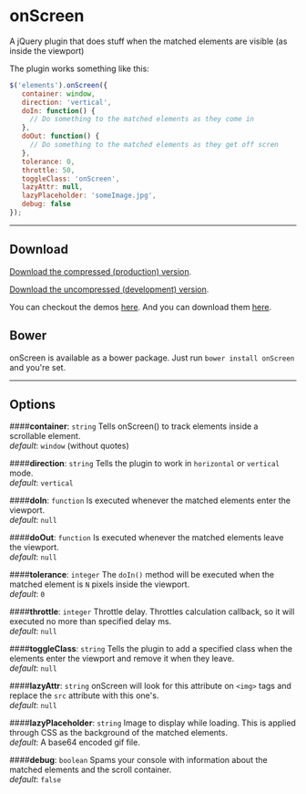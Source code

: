 onScreen
========

A jQuery plugin that does stuff when the matched elements are visible (as inside the viewport)

The plugin works something like this:
```JavaScript
$('elements').onScreen({
   container: window,
   direction: 'vertical',
   doIn: function() {
     // Do something to the matched elements as they come in
   },
   doOut: function() {
     // Do something to the matched elements as they get off scren
   },
   tolerance: 0,
   throttle: 50,
   toggleClass: 'onScreen',
   lazyAttr: null,
   lazyPlaceholder: 'someImage.jpg',
   debug: false
});
```
---

Download
--------

[Download the compressed (production) version](https://raw.github.com/silvestreh/onScreen/master/jquery.onscreen.min.js).

[Download the uncompressed (development) version](https://raw.github.com/silvestreh/onScreen/master/jquery.onscreen.js).

You can checkout the demos [here](http://silvestreh.github.io/onScreen/). And you can download them [here](https://github.com/silvestreh/onScreen/archive/gh-pages.zip).

Bower
-----
onScreen is available as a bower package. Just run `bower install onScreen` and you're set.

---

Options
-------

####**container**: `string`
Tells onScreen() to track elements inside a scrollable element.<br>
_default_: `window` (without quotes)<br>

####**direction**: `string`
Tells the plugin to work in `horizontal` or `vertical` mode.<br>
_default_: `vertical`<br>

####**doIn**: `function`
Is executed whenever the matched elements enter the viewport.<br>
_default_: `null`<br>

####**doOut**: `function`
Is executed whenever the matched elements leave the viewport.<br>
_default_: `null`<br>

####**tolerance**: `integer`
The `doIn()` method will be executed when the matched element is `N` pixels inside the viewport.<br>
_default_: `0`<br>

####**throttle**: `integer`
Throttle delay. Throttles calculation callback, so it will executed no more than specified delay ms.<br>
_default_: `null`<br>

####**toggleClass**: `string`
Tells the plugin to add a specified class when the elements enter the viewport and remove it when they leave.<br>
_default_: `null`<br>

####**lazyAttr**: `string`
onScreen will look for this attribute on `<img>` tags and replace the `src` attribute with this one's.<br>
_default_: `null`<br>

####**lazyPlaceholder**: `string`
Image to display while loading. This is applied through CSS as the background of the matched elements.<br>
_default_: A base64 encoded gif file.<br>

####**debug**: `boolean`
Spams your console with information about the matched elements and the scroll container.<br>
_default_: `false`


